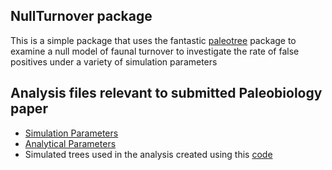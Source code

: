 ## NullTurnover package

This is a simple package that uses the fantastic [paleotree](https://github.com/dwbapst/paleotree) package to examine a null model of faunal turnover to investigate the rate of false positives under a variety of simulation parameters


## Analysis files relevant to submitted Paleobiology paper

*  [Simulation Parameters](/Analysis_Paleobio_Manuscript/Analysis_Paleobio_manuscript_simulation_params_1000_trees.Rmd)
*  [Analytical Parameters](/Analysis_Paleobio_Manuscript/Analysis_Paleobio_manuscript_analytical_params_1000_trees.Rmd)
*  Simulated trees used in the analysis created using this  [code](/Analysis_Paleobio_Manuscript/Analysis_Paleobio_manuscript_createTrees.Rmd)
